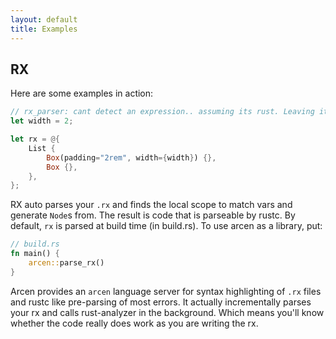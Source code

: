 ```yaml
---
layout: default
title: Examples
---
```


## RX

Here are some examples in action:

```rust
// rx_parser: cant detect an expression.. assuming its rust. Leaving it there (not expanding it in place in the output string)
let width = 2;

let rx = @{
    List {
        Box(padding="2rem", width={width}) {},
        Box {},
    },
};
```

RX auto parses your `.rx` and finds the local scope to match vars and generate `Node`s from. The result is code that is parseable by rustc. By default, `rx` is parsed at build time (in build.rs). To use arcen as a library, put:

```rust
// build.rs
fn main() {
    arcen::parse_rx()
}
```

Arcen provides an `arcen` language server for syntax highlighting of `.rx` files and rustc like pre-parsing of most errors. It actually incrementally parses your rx and calls rust-analyzer in the background. Which means you'll know whether the code really does work as you are writing the rx.
